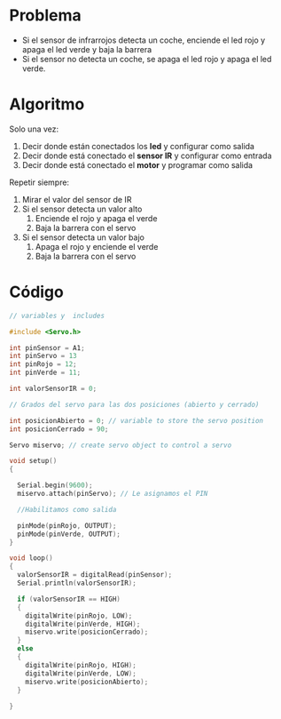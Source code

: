 # Problema

- Si el sensor de infrarrojos detecta un coche, enciende el led rojo y apaga el led verde y baja la barrera
- Si el sensor no detecta un coche, se apaga el led rojo y apaga el led verde.

# Algoritmo

Solo una vez:

1. Decir donde están conectados los **led** y configurar como salida
2. Decir donde está conectado el **sensor IR** y configurar como entrada
3. Decir donde está conectado el **motor** y programar como salida

Repetir siempre:

1. Mirar el valor del sensor de IR
2. Si el sensor detecta un valor alto
   1. Enciende el rojo y apaga el verde
   2. Baja la barrera con el servo
3. Si el sensor detecta un valor bajo
   1. Apaga el rojo y enciende el verde
   1. Baja la barrera con el servo

# Código

```c
// variables y  includes

#include <Servo.h>

int pinSensor = A1;
int pinServo = 13
int pinRojo = 12;
int pinVerde = 11;

int valorSensorIR = 0;

// Grados del servo para las dos posiciones (abierto y cerrado)

int posicionAbierto = 0; // variable to store the servo position
int posicionCerrado = 90;

Servo miservo; // create servo object to control a servo

void setup()
{

  Serial.begin(9600);
  miservo.attach(pinServo); // Le asignamos el PIN

  //Habilitamos como salida

  pinMode(pinRojo, OUTPUT);
  pinMode(pinVerde, OUTPUT);
}

void loop()
{
  valorSensorIR = digitalRead(pinSensor);
  Serial.println(valorSensorIR);

  if (valorSensorIR == HIGH)
  {
    digitalWrite(pinRojo, LOW);
    digitalWrite(pinVerde, HIGH);
    miservo.write(posicionCerrado); 
  }
  else
  {
    digitalWrite(pinRojo, HIGH);
    digitalWrite(pinVerde, LOW);
    miservo.write(posicionAbierto);
  } 
  
}
```